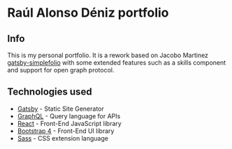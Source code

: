 # Raúl Alonso Déniz portfolio

## Info
This is my personal portfolio. It is a rework based on Jacobo Martinez [gatsby-simplefolio](https://github.com/cobidev/gatsby-simplefolio) with some extended features such as a skills component and support for open graph protocol.

## Technologies used

- [Gatsby](https://www.gatsbyjs.org/) - Static Site Generator
- [GraphQL](https://graphql.org/) - Query language for APIs
- [React](https://es.reactjs.org/) - Front-End JavaScript library
- [Bootstrap 4](https://getbootstrap.com/docs/4.3/getting-started/introduction/) - Front-End UI library
- [Sass](https://sass-lang.com/documentation) - CSS extension language
